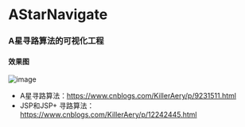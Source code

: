 # AStarNavigate
### A星寻路算法的可视化工程
#### 效果图
![image](https://user-images.githubusercontent.com/48814294/218056769-2305fe4c-9079-41a7-8781-be255a9baafd.png)

* A星寻路算法：https://www.cnblogs.com/KillerAery/p/9231511.html
* JSP和JSP+ 寻路算法：https://www.cnblogs.com/KillerAery/p/12242445.html

